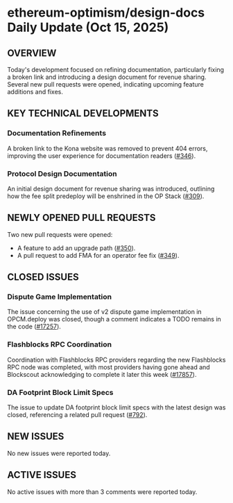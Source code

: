 # ethereum-optimism/design-docs Daily Update (Oct 15, 2025)
## OVERVIEW 
Today's development focused on refining documentation, particularly fixing a broken link and introducing a design document for revenue sharing. Several new pull requests were opened, indicating upcoming feature additions and fixes.

## KEY TECHNICAL DEVELOPMENTS

### Documentation Refinements
A broken link to the Kona website was removed to prevent 404 errors, improving the user experience for documentation readers ([#346](https://github.com/ethereum-optimism/design-docs/pull/346)).

### Protocol Design Documentation
An initial design document for revenue sharing was introduced, outlining how the fee split predeploy will be enshrined in the OP Stack ([#309](https://github.com/ethereum-optimism/design-docs/pull/309)).

## NEWLY OPENED PULL REQUESTS
Two new pull requests were opened:
- A feature to add an upgrade path ([#350](https://github.com/ethereum-optimism/design-docs/pull/350)).
- A pull request to add FMA for an operator fee fix ([#349](https://github.com/ethereum-optimism/design-docs/pull/349)).

## CLOSED ISSUES

### Dispute Game Implementation
The issue concerning the use of v2 dispute game implementation in OPCM.deploy was closed, though a comment indicates a TODO remains in the code ([#17257](https://github.com/ethereum-optimism/design-docs/issues/17257)).

### Flashblocks RPC Coordination
Coordination with Flashblocks RPC providers regarding the new Flashblocks RPC node was completed, with most providers having gone ahead and Blockscout acknowledging to complete it later this week ([#17857](https://github.com/ethereum-optimism/design-docs/issues/17857)).

### DA Footprint Block Limit Specs
The issue to update DA footprint block limit specs with the latest design was closed, referencing a related pull request ([#792](https://github.com/ethereum-optimism/design-docs/issues/792)).

## NEW ISSUES
No new issues were reported today.

## ACTIVE ISSUES
No active issues with more than 3 comments were reported today.